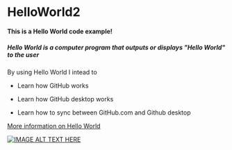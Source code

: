 # HelloWorld2

**This is a Hello World code example!**

##### Hello World is a computer program  that outputs or displays "Hello World" to the user 

By using Hello World I intead to

* Learn how GitHub works
+ Learn how GitHub desktop works
- Learn how to sync between GitHub.com and Github desktop

[More information on Hello World](https://en.wikipedia.org/wiki/%22Hello,_World!%22_program)

[![IMAGE ALT TEXT HERE](http://img.youtube.com/vi/YOUTUBE_VIDEO_ID_HERE/0.jpg)](http://www.youtube.com/watch?v=YOUTUBE_VIDEO_ID_HERE)
